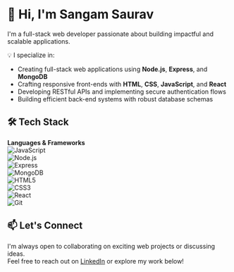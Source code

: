 # 👋 Hi, I'm Sangam Saurav

I'm a full-stack web developer passionate about building impactful and scalable applications.

💡 I specialize in:
- Creating full-stack web applications using **Node.js**, **Express**, and **MongoDB**
- Crafting responsive front-ends with **HTML**, **CSS**, **JavaScript**, and **React**
- Developing RESTful APIs and implementing secure authentication flows
- Building efficient back-end systems with robust database schemas

## 🛠 Tech Stack
**Languages & Frameworks**  
![JavaScript](https://img.shields.io/badge/-JavaScript-black?style=flat-square&logo=javascript)  
![Node.js](https://img.shields.io/badge/-Node.js-black?style=flat-square&logo=node.js)  
![Express](https://img.shields.io/badge/-Express.js-black?style=flat-square&logo=express)  
![MongoDB](https://img.shields.io/badge/-MongoDB-black?style=flat-square&logo=mongodb)  
![HTML5](https://img.shields.io/badge/-HTML5-E34F26?style=flat-square&logo=html5&logoColor=white)  
![CSS3](https://img.shields.io/badge/-CSS3-1572B6?style=flat-square&logo=css3)  
![React](https://img.shields.io/badge/-React-black?style=flat-square&logo=react)  
![Git](https://img.shields.io/badge/-Git-black?style=flat-square&logo=git)

## 📫 Let's Connect
I'm always open to collaborating on exciting web projects or discussing ideas.  
Feel free to reach out on [LinkedIn](https://www.linkedin.com/in/your-link) or explore my work below!
